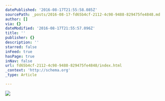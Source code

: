 ```yaml
---
datePublished: '2016-08-17T21:55:58.085Z'
sourcePath: _posts/2016-08-17-fd65b4cf-2112-4c98-9488-829475fe4848.md
author: []
via: {}
dateModified: '2016-08-17T21:55:57.096Z'
title: ''
publisher: {}
description: ''
starred: false
inFeed: true
hasPage: true
inNav: false
url: fd65b4cf-2112-4c98-9488-829475fe4848/index.html
_context: 'http://schema.org'
_type: Article

---
```

![](https://the-grid-user-content.s3-us-west-2.amazonaws.com/55d02721-adde-4213-a336-2337ca9056dd.jpg)